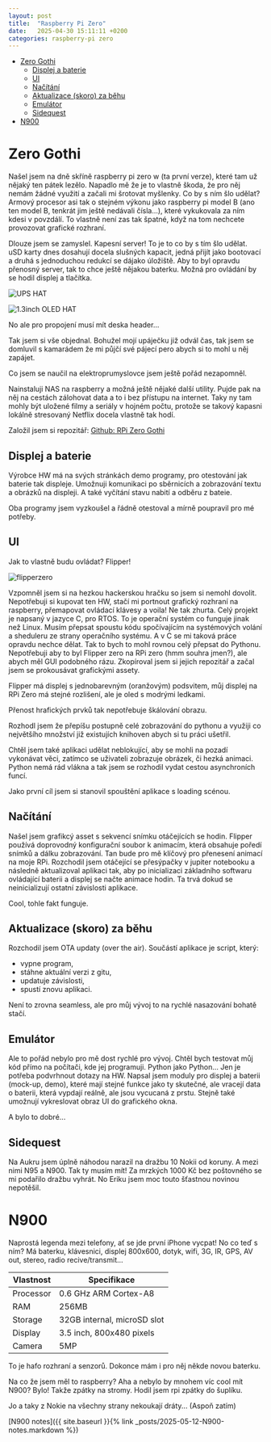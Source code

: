 ```yaml
---
layout: post
title:  "Raspberry Pi Zero"
date:   2025-04-30 15:11:11 +0200
categories: raspberry-pi zero
---
```


- [Zero Gothi](#zero-gothi)
  - [Displej a baterie](#displej-a-baterie)
  - [UI](#ui)
  - [Načítání](#načítání)
  - [Aktualizace (skoro) za běhu](#aktualizace-skoro-za-běhu)
  - [Emulátor](#emulátor)
  - [Sidequest](#sidequest)
- [N900](#n900)


# Zero Gothi
Našel jsem na dně skříně raspberry pi zero w (ta první verze), které tam už nějaký ten pátek lezělo. Napadlo mě že je to vlastně škoda, že pro něj nemám žádné využití a začali mi šrotovat myšlenky. 
Co by s ním šlo udělat? Armový procesor asi tak o stejném výkonu jako raspberry pi model B (ano ten model B, tenkrát jim ještě nedávali čísla...), které vykukovala za ním kdesi v povzdálí.
To vlastně není zas tak špatné, když na tom nechcete provozovat grafické rozhraní. 

Dlouze jsem se zamyslel. Kapesní server! To je to co by s tím šlo udělat. 
uSD karty dnes dosahují docela slušných kapacit, jedná přijít jako bootovací a druhá s jednoduchou redukcí se dájako úložiště. 
Aby to byl opravdu přenosný server, tak to chce ještě nějakou baterku. Možná pro ovládání by se hodil displej a tlačítka.

![UPS HAT](https://camo.githubusercontent.com/71e71421acd0326ef1c49fd9f5d177e8ca01e219ebcc086b0076831f82150461/68747470733a2f2f7777772e7761766573686172652e636f6d2f772f75706c6f61642f7468756d622f302f30642f5550532d4841542d432d312e6a70672f38303070782d5550532d4841542d432d312e6a7067)

![1.3inch OLED HAT](https://camo.githubusercontent.com/213d8b67642838a3490c3bb8bc5cfdc6344fddb46e9de5493c20b6fe64f57618/68747470733a2f2f7777772e7761766573686172652e636f6d2f772f75706c6f61642f7468756d622f652f65332f312e33696e63682d4f4c45442d4841542d312e6a70672f36303070782d312e33696e63682d4f4c45442d4841542d312e6a7067)

No ale pro propojení musí mít deska header...

Tak jsem si vše objednal.
Bohužel mojí upáječku již odvál čas, tak jsem se domluvil s kamarádem že mi půjčí své pájecí pero abych si to mohl u něj zapájet.

Co jsem se naučil na elektroprumyslovce jsem ještě pořád nezapomněl.

Nainstaluji NAS na raspberry a možná ještě nějaké další utility. Pujde pak na něj na cestách zálohovat data a to i bez přístupu na internet. Taky ny tam mohly být uložené filmy a seriály v hojném počtu, protože se takový kapasni lokálně stresovaný Netflix docela vlastně tak hodí.

Založil jsem si repozitář: 
[Github: RPi Zero Gothi](https://github.com/elPytel/RPi_Zero_Gothi)

## Displej a baterie
Výrobce HW má na svých stránkách demo programy, pro otestování jak baterie tak displeje.
Umožnuji komunikaci po sběrnicích a zobrazování textu a obrázků na displeji. A také vyčítání stavu nabití a odběru z bateie.

Oba programy jsem vyzkoušel a řádně otestoval a mírně poupravil pro mé potřeby.

## UI
Jak to vlastně budu ovládat?
Flipper!

![flipperzero](https://flipperzero.one/img/tild6566-3434-4266-b037-646663393733__fpr_web_1.jpg)

Vzpomněl jsem si na hezkou hackerskou hračku so jsem si nemohl dovolit. Nepotřebuji si kupovat ten HW, stačí mi portnout grafický rozhraní na raspberry, přemapovat ovládací klávesy a voila!
Ne tak zhurta. Celý projekt je napsaný v jazyce C, pro RTOS. To je operační systém co funguje jinak než Linux. Musím přepsat spoustu kódu spočívajícím na systémových volání a sheduleru ze strany operačního systému. A v C se mi taková práce opravdu nechce dělat. Tak to bych to mohl rovnou celý přepsat do Pythonu. Nepotřebuji aby to byl Flipper zero na RPi zero (hmm souhra jmen?), ale abych měl GUI podobného rázu.
Zkopíroval jsem si jejich repozitář a začal jsem se prokousávat grafickými assety.

Flipper má displej s jednobarevným (oranžovým) podsvitem, můj displej na RPi Zero má stejné rozlišení, ale je oled s modrými ledkami.

Přenost hrafických prvků tak nepotřebuje škálování obrazu. 

Rozhodl jsem že přepíšu postupně celé zobrazování do pythonu a využiji co největšího množství již existujích knihoven abych si tu práci ušetřil. 

Chtěl jsem také aplikaci udělat neblokující, aby se mohli na pozadí vykonávat věci, zatímco se uživateli zobrazuje obrázek, či hezká animaci. Python nemá rád vlákna a tak jsem se rozhodil vydat cestou asynchroních funcí. 

Jako první cíl jsem si stanovil spouštění aplikace s loading scénou. 

## Načítání

Našel jsem grafikcý asset s sekvencí snímku otáčejících se hodin.
Flipper používá doprovodný konfigurační soubor k animacím, která obsahuje poředí snímků a dálku zobrazování. Tan bude pro mě klíčový pro přenesení animací na moje RPi. 
Rozchodil jsem otáčející se přesýpačky v jupiter notebooku a následně aktualizoval aplikaci tak, aby po inicializaci základního softwaru ovládající baterii a displej se načte animace hodin. Ta trvá dokud se neinicializují ostatní závislosti aplikace.

Cool, tohle fakt funguje.

## Aktualizace (skoro) za běhu

Rozchodil jsem OTA updaty (over the air). Součástí aplikace je script, který:
- vypne program,
- stáhne aktuální verzi z gitu,
- updatuje závislosti,
- spustí znovu aplikaci.

Není to zrovna seamless, ale pro můj vývoj to na rychlé nasazování bohatě stačí.

## Emulátor

Ale to pořád nebylo pro mě dost rychlé pro vývoj. Chtěl bych testovat můj kód přímo na počítači, kde jej programuji. Python jako Python... Jen je potřeba podvrhnout dotazy na HW. Napsal jsem moduly pro displej a baterii (mock-up, demo), které mají stejné funkce jako ty skutečné, ale vracejí data o baterii, která vypdají reálně, ale jsou vycucaná z prstu. Stejně také umožnují vykreslovat obraz UI do grafického okna.

A bylo to dobré...

## Sidequest

Na Aukru jsem úplně náhodou narazil na dražbu 10 Nokii od koruny. A mezi nimi N95 a N900. Tak ty musím mít!
Za mrzkých 1000 Kč bez poštovného se mi podařilo dražbu vyhrát.
No Eriku jsem moc touto šťastnou novinou nepotěšil.

# N900
Naprostá legenda mezi telefony, ať se jde první iPhone vycpat! 
No co teď s ním?
Má baterku, klávesnici, displej 800x600, dotyk, wifi, 3G, IR, GPS, AV out, stereo, radio recive/transmit...

| Vlastnost | Specifikace |
| --- | --- |
| Processor | 0.6 GHz ARM Cortex-A8 |
| RAM | 256MB |
| Storage | 32GB internal, microSD slot |
| Display | 3.5 inch, 800x480 pixels |
| Camera | 5MP |

To je hafo rozhraní a senzorů.
Dokonce mám i pro něj někde novou baterku.

Na co že jsem měl to raspberry? Aha a nebylo by mnohem víc cool mít N900? Bylo! Takže zpátky na stromy. Hodil jsem rpi zpátky do šuplíku.

Jo a taky z Nokie na všechny strany nekoukají dráty... (Aspoň zatím)

[N900 notes]({{ site.baseurl }}{% link _posts/2025-05-12-N900-notes.markdown %})
